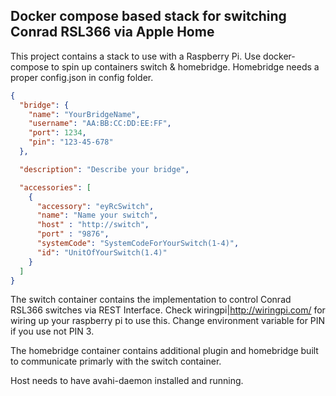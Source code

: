 ## Docker compose based stack for switching Conrad RSL366 via Apple Home
 This project contains a stack to use with a Raspberry Pi.
 Use docker-compose to spin up containers switch & homebridge.
 Homebridge needs a proper config.json in config folder.
 
 ```json
 {
   "bridge": {
     "name": "YourBridgeName",
     "username": "AA:BB:CC:DD:EE:FF",
     "port": 1234,
     "pin": "123-45-678"
   },
 
   "description": "Describe your bridge",
 
   "accessories": [
     {
       "accessory": "eyRcSwitch",
       "name": "Name your switch",
       "host" : "http://switch",
       "port" : "9876",
       "systemCode": "SystemCodeForYourSwitch(1-4)",
       "id": "UnitOfYourSwitch(1.4)"
     }
   ]
 }
 ```
 

The switch container contains the implementation to control Conrad RSL366 switches via REST Interface. Check wiringpi|http://wiringpi.com/ for wiring up your raspberry pi to use this. Change environment variable for PIN if you use not PIN 3.

The homebridge container contains additional plugin and homebridge built to communicate primarly with the switch container.
 
 Host needs to have avahi-daemon installed and running.
